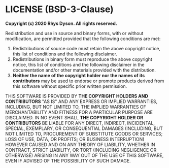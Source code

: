 # LICENSE (BSD-3-Clause)

**Copyright (c) 2020 Rhys Dyson. All rights reserved.**

Redistribution and use in source and binary forms, with or without modification, are permitted provided that the following conditions are met:

1. Redistributions of source code must retain the above copyright notice, this list of conditions and the following disclaimer.
2. Redistributions in binary form must reproduce the above copyright notice, this list of conditions and the following disclaimer in the documentation and/or other materials provided with the distribution.
3. **Neither the name of the copyright holder nor the names of its contributors** may be used to endorse or promote products derived from this software without specific prior written permission.

THIS SOFTWARE IS PROVIDED BY **THE COPYRIGHT HOLDERS AND CONTRIBUTORS** "AS IS" AND ANY EXPRESS OR IMPLIED WARRANTIES, INCLUDING, BUT NOT LIMITED TO, THE IMPLIED WARRANTIES OF MERCHANTABILITY AND FITNESS FOR A PARTICULAR PURPOSE ARE DISCLAIMED. IN NO EVENT SHALL **THE COPYRIGHT HOLDER OR CONTRIBUTORS** BE LIABLE FOR ANY DIRECT, INDIRECT, INCIDENTAL, SPECIAL, EXEMPLARY, OR CONSEQUENTIAL DAMAGES (INCLUDING, BUT NOT LIMITED TO, PROCUREMENT OF SUBSTITUTE GOODS OR SERVICES; LOSS OF USE, DATA, OR PROFITS; OR BUSINESS INTERRUPTION) HOWEVER CAUSED AND ON ANY THEORY OF LIABILITY, WHETHER IN CONTRACT, STRICT LIABILITY, OR TORT (INCLUDING NEGLIGENCE OR OTHERWISE) ARISING IN ANY WAY OUT OF THE USE OF THIS SOFTWARE, EVEN IF ADVISED OF THE POSSIBILITY OF SUCH DAMAGE.
